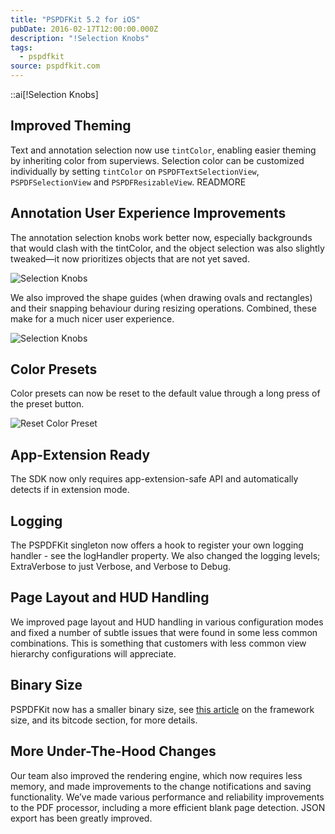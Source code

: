 ```yaml
---
title: "PSPDFKit 5.2 for iOS"
pubDate: 2016-02-17T12:00:00.000Z
description: "!Selection Knobs"
tags:
  - pspdfkit
source: pspdfkit.com
---
```


::ai[!Selection Knobs]

## Improved Theming
Text and annotation selection now use `tintColor`, enabling easier theming by inheriting color from superviews. Selection color can be customized individually by setting `tintColor` on `PSPDFTextSelectionView`, `PSPDFSelectionView` and `PSPDFResizableView`.
READMORE

## Annotation User Experience Improvements
The annotation selection knobs work better now, especially backgrounds that would clash with the tintColor, and the object selection was also slightly tweaked—it now prioritizes objects that are not yet saved.

![Selection Knobs](/images/blog/2016/pspdfkit-5-2/selection-knobs.gif)

We also improved the shape guides (when drawing ovals and rectangles) and their snapping behaviour during resizing operations. Combined, these make for a much nicer user experience.

![Selection Knobs](/images/blog/2016/pspdfkit-5-2/shape-guides.gif)

## Color Presets
Color presets can now be reset to the default value through a long press of the preset button.

![Reset Color Preset](/images/blog/2016/pspdfkit-5-2/reset-preset.gif)

## App-Extension Ready
The SDK now only requires app-extension-safe API and automatically detects if in extension mode.

## Logging
The PSPDFKit singleton now offers a hook to register your own logging handler - see the logHandler property. We also changed the logging levels; ExtraVerbose to just Verbose, and Verbose to Debug.

## Page Layout and HUD Handling
We improved page layout and HUD handling in various configuration modes and fixed a number of subtle issues that were found in some less common combinations. This is something that customers with less common view hierarchy configurations will appreciate.

## Binary Size
PSPDFKit now has a smaller binary size, see [this article](https://pspdfkit.com/guides/ios/current/faq/framework-size/) on the framework size, and its bitcode section, for more details.

## More Under-The-Hood Changes
Our team also improved the rendering engine, which now requires less memory, and made improvements to the change notifications and saving functionality. We’ve made various performance and reliability improvements to the PDF processor, including a more efficient blank page detection. JSON export has been greatly improved.

